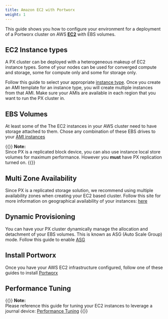 ```yaml
---
title: Amazon EC2 with Portworx
weight: 1
---
```


This guide shows you how to configure your environment for a deployment of a Portworx cluster on AWS [**EC2**](https://aws.amazon.com/ec2/) with EBS volumes.

## EC2 Instance types
A PX cluster can be deployed with a heterogeneous makeup of EC2 instance types.  Some of your nodes can be used for converged compute and storage, some for compute only and some for storage only.

Follow this guide to select your appropriate [instance type](https://aws.amazon.com/ec2/instance-types/).  Once you create an AMI template for an instance type, you will create multiple instances from that AMI.  Make sure your AMIs are available in each region that you want to run the PX cluster in.

## EBS Volumes
At least some of the The EC2 instances in your AWS cluster need to have storage attached to them.  Chose any combination of these EBS drives to your [AMI instances](https://aws.amazon.com/ebs/details/)

{{<info>}}
**Note:**<br/>Since PX is a replicated block device, you can also use instance local store volumes for maximum performance.  However you **must** have PX replication turned on.
{{</info>}}

## Multi Zone Availability
Since PX is a replicated storage solution, we recommend using multiple availability zones when creating your EC2 based cluster.  Follow this site for more information on geographical availability of your instances: [here](https://docs.aws.amazon.com/AmazonRDS/latest/UserGuide/Concepts.RegionsAndAvailabilityZones.html)

## Dynamic Provisioning
You can have your PX cluster dynamically manage the allocation and detachment of your EBS volumes.  This is known as ASG (Auto Scale Group) mode.  Follow this guide to enable [ASG](/reference/cloud/amazon-web-services/asg)

## Install Portworx
Once you have your AWS EC2 infrastructure configured, follow one of these guides to install [Portworx](https://docs.portworx.com/#install)

## Performance Tuning

{{<info>}}
**Note:**<br/>Please reference this guide for tuning your EC2 instances to leverage a journal device: [Performance Tuning](/install-with-other/operate-and-maintain/performance-and-tuning/tuning)
{{</info>}}
